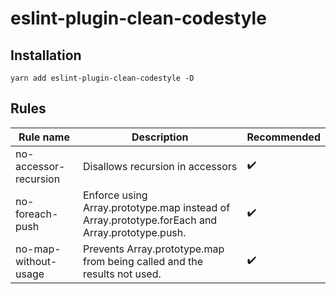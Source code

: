 # eslint-plugin-clean-codestyle

## Installation

```
yarn add eslint-plugin-clean-codestyle -D
```

## Rules

| Rule name             | Description                                                                                    | Recommended        |
| --------------------- | ---------------------------------------------------------------------------------------------- | ------------------ |
| no-accessor-recursion | Disallows recursion in accessors                                                               | :heavy_check_mark: |
| no-foreach-push       | Enforce using Array.prototype.map instead of Array.prototype.forEach and Array.prototype.push. | :heavy_check_mark: |
| no-map-without-usage  | Prevents Array.prototype.map from being called and the results not used.                       | :heavy_check_mark: |
